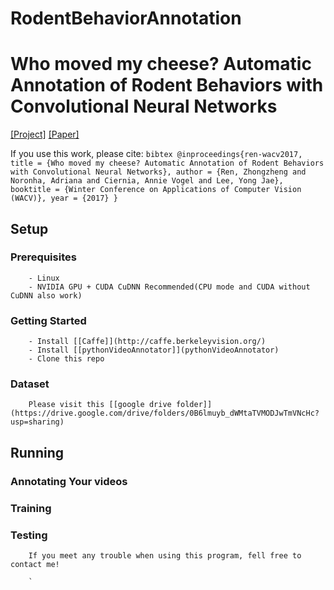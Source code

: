 # RodentBehaviorAnnotation
# Who moved my cheese? Automatic Annotation of Rodent Behaviors with Convolutional Neural Networks 
[[Project]](https://jason718.github.io/project/wacv17/project.html)   [[Paper]](https://jason718.github.io/project/wacv17/files/wacv17.pdf)

If you use this work, please cite:
``bibtex
@inproceedings{ren-wacv2017,
  title = {Who moved my cheese? Automatic Annotation of Rodent Behaviors with Convolutional Neural Networks},
    author = {Ren, Zhongzheng and Noronha, Adriana and Ciernia, Annie Vogel and Lee, Yong Jae},
      booktitle = {Winter Conference on Applications of Computer Vision (WACV)},
        year = {2017}
        }
        ``
## Setup
        
### Prerequisites
        - Linux
        - NVIDIA GPU + CUDA CuDNN Recommended(CPU mode and CUDA without CuDNN also work)
        
### Getting Started
        - Install [[Caffe]](http://caffe.berkeleyvision.org/)
        - Install [[pythonVideoAnnotator]](pythonVideoAnnotator)
        - Clone this repo
        
### Dataset
        Please visit this [[google drive folder]](https://drive.google.com/drive/folders/0B6lmuyb_dWMtaTVMODJwTmVNcHc?usp=sharing)
        
## Running
        
### Annotating Your videos
        
### Training
        
### Testing
        
        If you meet any trouble when using this program, fell free to contact me!
        
        `
